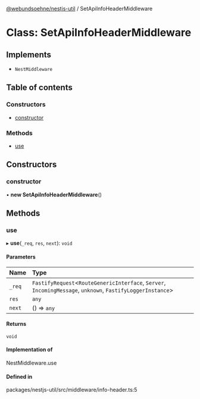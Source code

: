 [@webundsoehne/nestjs-util](../README.md) / SetApiInfoHeaderMiddleware

# Class: SetApiInfoHeaderMiddleware

## Implements

- `NestMiddleware`

## Table of contents

### Constructors

- [constructor](SetApiInfoHeaderMiddleware.md#constructor)

### Methods

- [use](SetApiInfoHeaderMiddleware.md#use)

## Constructors

### constructor

• **new SetApiInfoHeaderMiddleware**()

## Methods

### use

▸ **use**(`_req`, `res`, `next`): `void`

#### Parameters

| Name   | Type                                                                                                        |
| :----- | :---------------------------------------------------------------------------------------------------------- |
| `_req` | `FastifyRequest`<`RouteGenericInterface`, `Server`, `IncomingMessage`, `unknown`, `FastifyLoggerInstance`\> |
| `res`  | `any`                                                                                                       |
| `next` | () => `any`                                                                                                 |

#### Returns

`void`

#### Implementation of

NestMiddleware.use

#### Defined in

packages/nestjs-util/src/middleware/info-header.ts:5

